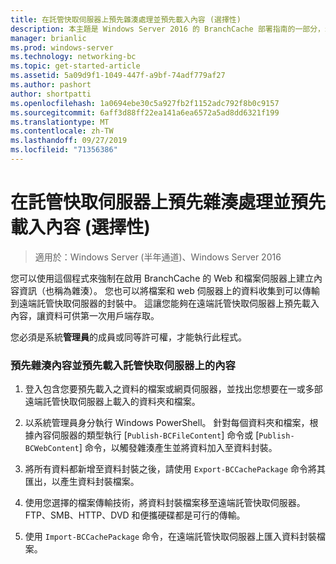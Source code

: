 ```yaml
---
title: 在託管快取伺服器上預先雜湊處理並預先載入內容 (選擇性)
description: 本主題是 Windows Server 2016 的 BranchCache 部署指南的一部分，示範如何在分散式和託管快取模式中部署 BranchCache，以優化分公司的 WAN 頻寬使用量。
manager: brianlic
ms.prod: windows-server
ms.technology: networking-bc
ms.topic: get-started-article
ms.assetid: 5a09d9f1-1049-447f-a9bf-74adf779af27
ms.author: pashort
author: shortpatti
ms.openlocfilehash: 1a0694ebe30c5a927fb2f1152adc792f8b0c9157
ms.sourcegitcommit: 6aff3d88ff22ea141a6ea6572a5ad8dd6321f199
ms.translationtype: MT
ms.contentlocale: zh-TW
ms.lasthandoff: 09/27/2019
ms.locfileid: "71356386"
---
```

# <a name="prehashing-and-preloading-content-on-hosted-cache-servers-optional"></a>在託管快取伺服器上預先雜湊處理並預先載入內容 (選擇性)

>適用於：Windows Server (半年通道)、Windows Server 2016

您可以使用這個程式來強制在啟用 BranchCache 的 Web 和檔案伺服器上建立內容資訊（也稱為雜湊）。 您也可以將檔案和 web 伺服器上的資料收集到可以傳輸到遠端託管快取伺服器的封裝中。  這讓您能夠在遠端託管快取伺服器上預先載入內容，讓資料可供第一次用戶端存取。  
  
您必須是系統**管理員**的成員或同等許可權，才能執行此程式。  
  
### <a name="to-prehash-content-and-preload-the-content-on-hosted-cache-servers"></a>預先雜湊內容並預先載入託管快取伺服器上的內容  
  
1.  登入包含您要預先載入之資料的檔案或網頁伺服器，並找出您想要在一或多部遠端託管快取伺服器上載入的資料夾和檔案。  
  
2.  以系統管理員身分執行 Windows PowerShell。 針對每個資料夾和檔案，根據內容伺服器的類型執行 [`Publish-BCFileContent`] 命令或 [`Publish-BCWebContent`] 命令，以觸發雜湊產生並將資料加入至資料封裝。  
  
3.  將所有資料都新增至資料封裝之後，請使用 `Export-BCCachePackage` 命令將其匯出，以產生資料封裝檔案。  
  
4.  使用您選擇的檔案傳輸技術，將資料封裝檔案移至遠端託管快取伺服器。  FTP、SMB、HTTP、DVD 和便攜硬碟都是可行的傳輸。  
  
5.  使用 `Import-BCCachePackage` 命令，在遠端託管快取伺服器上匯入資料封裝檔案。  
  

